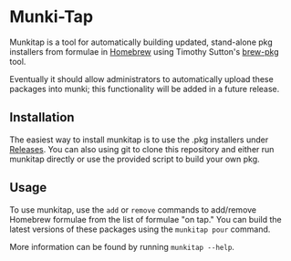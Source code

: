 # Munki-Tap

Munkitap is a tool for automatically building updated, stand-alone pkg installers from formulae in [Homebrew](https://github.com/Homebrew/brew) using Timothy Sutton's [brew-pkg](https://github.com/timsutton/brew-pkg) tool.

Eventually it should allow administrators to automatically upload these packages into munki; this functionality will be added in a future release.


## Installation

The easiest way to install munkitap is to use the .pkg installers under [Releases](https://github.com/jacobfgrant/munki-tap/releases). You can also using git to clone this repository and either run munkitap directly or use the provided script to build your own pkg.


## Usage

To use munkitap, use the `add` or `remove` commands to add/remove Homebrew formulae from the list of formulae "on tap." You can build the latest versions of these packages using the `munkitap pour` command.

More information can be found by running `munkitap --help`.
